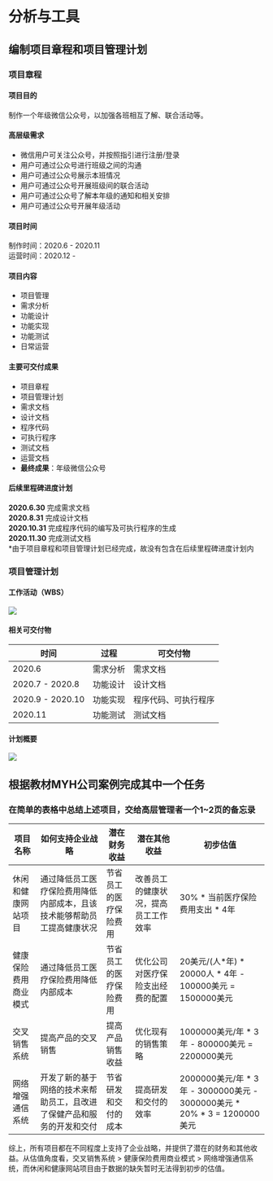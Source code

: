 # 分析与工具
## 编制项目章程和项目管理计划
### 项目章程
#### 项目目的
制作一个年级微信公众号，以加强各班相互了解、联合活动等。
#### 高层级需求
- 微信用户可关注公众号，并按照指引进行注册/登录
- 用户可通过公众号进行班级之间的沟通
- 用户可通过公众号展示本班情况
- 用户可通过公众号开展班级间的联合活动
- 用户可通过公众号了解本年级的通知和相关安排
- 用户可通过公众号开展年级活动
#### 项目时间
制作时间：2020.6 - 2020.11  
运营时间：2020.12 - 
#### 项目内容
- 项目管理
- 需求分析
- 功能设计
- 功能实现
- 功能测试
- 日常运营
#### 主要可交付成果
- 项目章程
- 项目管理计划
- 需求文档
- 设计文档
- 程序代码
- 可执行程序
- 测试文档
- 运营文档
- **最终成果**：年级微信公众号
#### 后续里程碑进度计划
**2020.6.30** 完成需求文档  
**2020.8.31** 完成设计文档  
**2020.10.31** 完成程序代码的编写及可执行程序的生成  
**2020.11.30** 完成测试文档  
*由于项目章程和项目管理计划已经完成，故没有包含在后续里程碑进度计划内

### 项目管理计划
#### 工作活动（WBS）
![](https://ae01.alicdn.com/kf/H11a8463f94214da585425eb3ad00a8ddh.jpg)
#### 相关可交付物
| 时间 | 过程 | 可交付物 |
| ---- | ---- | -------- |
| 2020.6 | 需求分析 | 需求文档 | 
| 2020.7 - 2020.8 | 功能设计 | 设计文档 | 
| 2020.9 - 2020.10 | 功能实现 | 程序代码、可执行程序 |
| 2020.11 | 功能测试 | 测试文档| 
#### 计划概要
![](https://ae01.alicdn.com/kf/Hc98dc947c45a4210bb6440aec82ab810R.jpg)

## 根据教材MYH公司案例完成其中一个任务
### 在简单的表格中总结上述项目，交给高层管理者一个1~2页的备忘录
| 项目名称 | 如何支持企业战略 | 潜在财务收益 | 潜在其他收益 | 初步估值 |
| -------- | --------------- | ------------ | ----------- | --------- |
| 休闲和健康网站项目 | 通过降低员工医疗保险费用降低内部成本，且该技术能够帮助员工提高健康状况 | 节省员工的医疗保险费用 | 改善员工的健康状况，提高员工工作效率 | 30% * 当前医疗保险费用支出 * 4年|
| 健康保险费用商业模式 | 通过降低员工医疗保险费用降低内部成本 | 节省员工的医疗保险费用 | 优化公司对医疗保险支出经费的配置 | 20美元/(人*年) * 20000人 * 4年 - 100000美元 = 1500000美元 |
| 交叉销售系统 | 提高产品的交叉销售 | 提高产品销售收益 | 优化现有的销售策略 | 1000000美元/年 * 3年 - 800000美元 = 2200000美元 |
| 网络增强通信系统 | 开发了新的基于网络的技术来帮助员工，且改进了保健产品和服务的开发和交付 | 节省研发和交付的成本 | 提高研发和交付的效率 | 2000000美元/年 * 3年 - 3000000美元 - 3000000美元 * 20% * 3 = 1200000美元|

综上，所有项目都在不同程度上支持了企业战略，并提供了潜在的财务和其他收益。从估值角度看，交叉销售系统 > 健康保险费用商业模式 > 网络增强通信系统，而休闲和健康网站项目由于数据的缺失暂时无法得到初步的估值。
